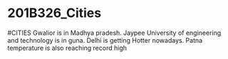 # 201B326_Cities
#CITIES
Gwalior is in Madhya pradesh.
Jaypee University of engineering and technology is in guna.
Delhi is getting Hotter nowadays.
Patna temperature is also reaching record high
